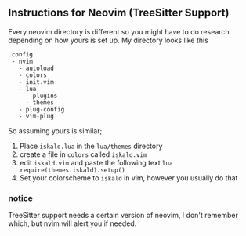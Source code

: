 ## Instructions for Neovim (TreeSitter Support)

Every neovim directory is different so you might have to do research depending on how yours is set up. My directory looks like this 

```
.config 
 - nvim 
   - autoload
   - colors
   - init.vim
   - lua 
     - plugins
     - themes
   - plug-config
   - vim-plug
```

So assuming yours is similar;

1. Place `iskald.lua` in the `lua/themes` directory
2. create a file in `colors` called `iskald.vim`
3. edit `iskald.vim` and paste the following text `lua require(themes.iskald).setup()`
4. Set your colorscheme to `iskald` in vim, however you usually do that


### notice 

TreeSitter support needs a certain version of neovim, I don't remember which, but nvim will alert you if needed.
